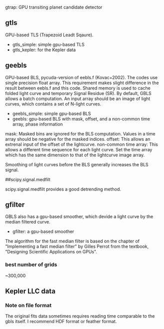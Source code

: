 gtrap: GPU transiting planet candidate detector



## gtls

GPU-based TLS (Trapezoid Leadt Sqaure).

- gtls_simple: simple gpu-based TLS
- gtls_kepler: for the Kepler data


## geebls

GPU-based BLS, pycuda-version of eebls.f (Kovac+2002). The codes use single precision float array. This requirement makes slight difference in the result between eebls.f and this code. Shared memory is used to cache folded light curve and temporary Signal Residue (SR). By default, GBLS allows a batch computation. An input array should be an image of light curves, which contains a set of N-light curves. 

- geebls_simple: simple gpu-based BLS
- geebls: gpu-based BLS with mask, offset, and a non-common time array, phase information

mask: Masked bins are ignored for the BLS computation. Values in a time array should be negative for the masked indices.
offset: This allows an extrenal input of the offset of the lightcurve.
non-common time array: This allows a different time sequence for each light curve. Set the time array which has the same dimension to that of the lightcurve image array.

Smoothing of light curves before the BLS generally increases the BLS signal. 

##scipy.signal.medfilt

scipy.signal.medfilt provides a good detrending method.

## gfilter

GBLS also has a gpu-based smoother, which devide a light curve by the median filtered curve.

- gfilter: a gpu-based smoother

The algorithm for the fast median filter is based on the chapter of "Implementing a fast median filter" by Gilles Perrot from the textbook, "Designing Scientific Applications on GPUs".

### best number of grids

~300,000

## Kepler LLC data

### Note on file format

The original fits data sometimes requires reading time comparable to the gbls itself. I recommend HDF format or feather format.
